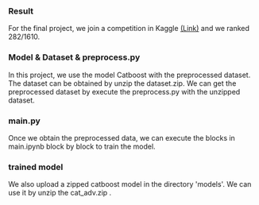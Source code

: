 ### Result
For the final project, we join a competition in Kaggle [(Link)](https://www.kaggle.com/competitions/um-game-playing-strength-of-mcts-variants) and we ranked 282/1610.

### Model & Dataset & preprocess.py
In this project, we use the model Catboost with the preprocessed dataset.
The dataset can be obtained by unzip the dataset.zip. We can get the preprocessed dataset by execute the preprocess.py with the unzipped dataset.

### main.py
Once we obtain the preprocessed data, we can execute the blocks in main.ipynb block by block to train the model.

### trained model
We also upload a zipped catboost model in the directory 'models'. We can use it by unzip the cat_adv.zip .